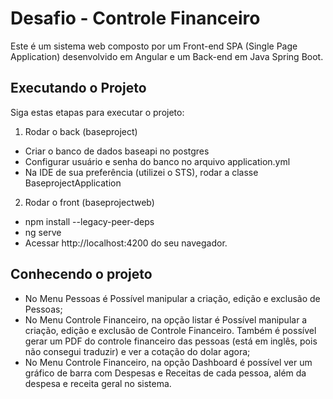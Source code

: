 # Desafio - Controle Financeiro

Este é um sistema web composto por um Front-end SPA (Single Page Application) desenvolvido em Angular e um Back-end em Java Spring Boot.

## Executando o Projeto

Siga estas etapas para executar o projeto:

1. Rodar o back (baseproject)

- Criar o banco de dados baseapi no postgres
- Configurar usuário e senha do banco no arquivo application.yml
- Na IDE de sua preferência (utilizei o STS), rodar a classe BaseprojectApplication

2. Rodar o front (baseprojectweb)

- npm install --legacy-peer-deps
- ng serve
- Acessar http://localhost:4200 do seu navegador.

## Conhecendo o projeto

- No Menu Pessoas é Possível manipular a criação, edição e exclusão de Pessoas;
- No Menu Controle Financeiro, na opção listar é Possível manipular a criação, edição e exclusão de Controle Financeiro. Também é possível gerar um PDF do controle financeiro das pessoas (está em inglês, pois não consegui traduzir) e ver a cotação do dolar agora;
- No Menu Controle Financeiro, na opção Dashboard é possível ver um gráfico de barra com Despesas e Receitas de cada pessoa, além da despesa e receita geral no sistema.
